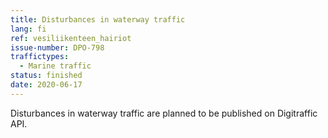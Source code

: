```yaml
---
title: Disturbances in waterway traffic
lang: fi
ref: vesiliikenteen_hairiot
issue-number: DPO-798
traffictypes:
  - Marine traffic
status: finished
date: 2020-06-17
---
```


Disturbances in waterway traffic are planned to be published on Digitraffic API.
